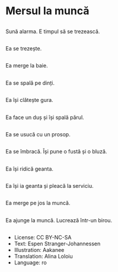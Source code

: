 # Mersul la muncă

##
Sună alarma. E timpul să se trezească.

##
Ea se trezește.

##
Ea merge la baie.

##
Ea se spală pe dinți.

##
Ea își clătește gura.

##
Ea face un duș și își spală părul.

##
Ea se usucă cu un prosop.

##
Ea se îmbracă. Își pune o fustă și o bluză.

##
Ea își ridică geanta.

##
Ea își ia geanta și pleacă la serviciu.

##
Ea merge pe jos la muncă.

##
Ea ajunge la muncă. Lucrează într-un birou.

##
* License: CC BY-NC-SA
* Text: Espen Stranger-Johannessen
* Illustration: Aakanee
* Translation: Alina Loloiu
* Language: ro
